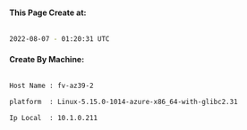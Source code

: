 
   
#### This Page Create at:

```bash

2022-08-07 - 01:20:31 UTC

```

#### Create By Machine:

```bash

Host Name : fv-az39-2

platform  : Linux-5.15.0-1014-azure-x86_64-with-glibc2.31

Ip Local  : 10.1.0.211

```

